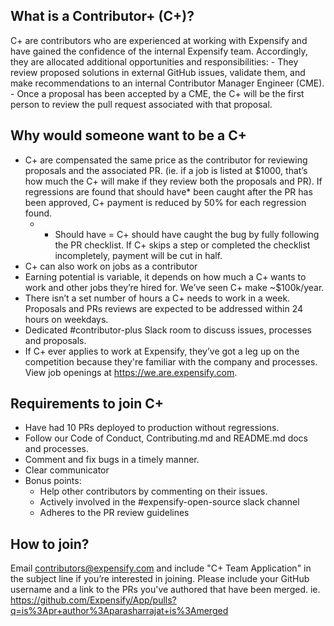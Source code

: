 ## What is a Contributor+ (C+)?  
C+ are contributors who are experienced at working with Expensify and have gained the confidence of the internal Expensify team. Accordingly, they are allocated additional opportunities and responsibilities:
    - They review proposed solutions in external GitHub issues, validate them, and make recommendations to an internal Contributor Manager Engineer (CME).
    - Once a proposal has been accepted by a CME, the C+ will be the first person to review the pull request associated with that proposal.

## Why would someone want to be a C+
- C+ are compensated the same price as the contributor for reviewing proposals and the associated PR. (ie. if a job is listed at $1000, that’s how much the C+ will make if they review both the proposals and PR).  If regressions are found that should have* been caught after the PR has been approved, C+ payment is reduced by 50% for each regression found.
  - * Should have = C+ should have caught the bug by fully following the PR checklist.  If C+ skips a step or completed the checklist incompletely, payment will be cut in half.   
- C+ can also work on jobs as a contributor
- Earning potential is variable, it depends on how much a C+ wants to work and other jobs they’re hired for.  We’ve seen C+ make ~$100k/year.  
- There isn’t a set number of hours a C+ needs to work in a week. Proposals and PRs reviews are expected to be addressed within 24 hours on weekdays. 
- Dedicated #contributor-plus Slack room to discuss issues, processes and proposals. 
- If C+ ever applies to work at Expensify, they’ve got a leg up on the competition because they're familiar with the company and processes.  View job openings at https://we.are.expensify.com.

## Requirements to join C+
- Have had 10 PRs deployed to production without regressions.  
- Follow our Code of Conduct, Contributing.md and README.md docs and processes.
- Comment and fix bugs in a timely manner.
- Clear communicator
- Bonus points:
  - Help other contributors by commenting on their issues. 
  - Actively involved in the #expensify-open-source slack channel
  - Adheres to the PR review guidelines

## How to join?

Email contributors@expensify.com and include "C+ Team Application" in the subject line if you’re interested in joining. Please include your GitHub username and a link to the PRs you've authored that have been merged. ie. https://github.com/Expensify/App/pulls?q=is%3Apr+author%3Aparasharrajat+is%3Amerged
